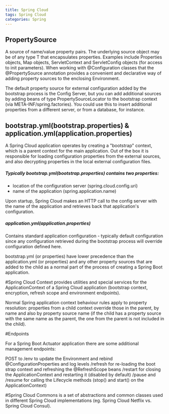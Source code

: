 ```yaml
---
title: Spring Cloud
tags: Spring Cloud
categories: Spring
---
```


## PropertySource

A source of name/value property pairs. The underlying source object may be of any type T that encapsulates properties. Examples include Properties objects, Map objects, ServletContext and ServletConfig objects (for access to init parameters). When working with @Configuration classes that the @PropertySource annotation provides a convenient and declarative way of adding property sources to the enclosing Environment.

The default property source for external configuration added by the bootstrap process is the Config Server, but you can add additional sources by adding beans of type PropertySourceLocator to the bootstrap context (via META-INF/spring.factories). You could use this to insert additional properties from a different server, or from a database, for instance.

## bootstrap.yml(bootstrap.properties) & application.yml(application.properties)

A Spring Cloud application operates by creating a "bootstrap" context, which is a parent context for the main application. Out of the box it is responsible for loading configuration properties from the external sources, and also decrypting properties in the local external configuration files.
##### Typically bootstrap.yml(bootstrap.properties) contains two properties:

* location of the configuration server (spring.cloud.config.uri)
* name of the application (spring.application.name)

Upon startup, Spring Cloud makes an HTTP call to the config server with the name of the application and retrieves back that application's configuration.

##### application.yml(application.properties)
Contains standard application configuration - typically default configuration since any configuration retrieved during the bootstrap process will override configuration defined here.

bootstrap.yml (or properties) have lower precedence than the application.yml (or properties) and any other property sources that are added to the child as a normal part of the process of creating a Spring Boot application. 

#Spring Cloud Context 
provides utilities and special services for the ApplicationContext of a Spring Cloud application (bootstrap context, encryption, refresh scope and environment endpoints). 

Normal Spring application context behaviour rules apply to property resolution: properties from a child context override those in the parent, by name and also by property source name (if the child has a property source with the same name as the parent, the one from the parent is not included in the child).

#Endpoints

For a Spring Boot Actuator application there are some additional management endpoints:

POST to /env to update the Environment and rebind @ConfigurationProperties and log levels
/refresh for re-loading the boot strap context and refreshing the @RefreshScope beans
/restart for closing the ApplicationContext and restarting it (disabled by default)
/pause and /resume for calling the Lifecycle methods (stop() and start() on the ApplicationContext)

#Spring Cloud Commons 
is a set of abstractions and common classes used in different Spring Cloud implementations (eg. Spring Cloud Netflix vs. Spring Cloud Consul).



